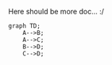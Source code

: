 Here should be more doc... :/

```mermaid
graph TD;
    A-->B;
    A-->C;
    B-->D;
    C-->D;
```
